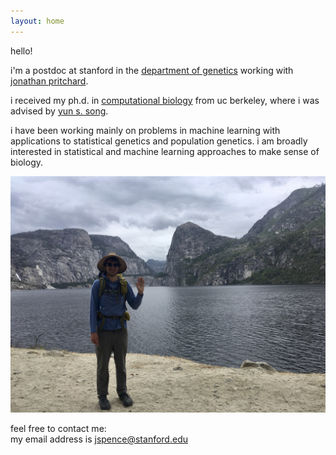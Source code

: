 ```yaml
---
layout: home
---
```


hello!

i'm a postdoc at stanford in the
[department of genetics](https://www.med.stanford.edu/genetics.html)
working with
[jonathan pritchard](http://web.stanford.edu/group/pritchardlab/home.html).

i received my ph.d. in
[computational biology](http://ccb.berkeley.edu)
from uc berkeley,
where i was advised by
[yun s. song](https://people.eecs.berkeley.edu/~yss/).


i have been working mainly on problems in machine learning with applications to
statistical genetics and population genetics.
i am broadly interested in statistical and machine learning approaches to make
sense of biology.

![hetch hetchy](/assets/hello.jpg)

feel free to contact me:  
my email address is jspence@stanford.edu
